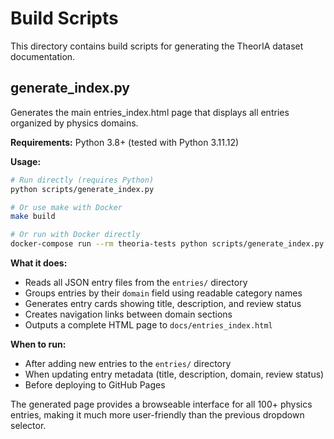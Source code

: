 # Build Scripts

This directory contains build scripts for generating the TheorIA dataset documentation.

## generate_index.py

Generates the main entries_index.html page that displays all entries organized by physics domains.

**Requirements:** Python 3.8+ (tested with Python 3.11.12)

**Usage:**
```bash
# Run directly (requires Python)
python scripts/generate_index.py

# Or use make with Docker
make build

# Or run with Docker directly
docker-compose run --rm theoria-tests python scripts/generate_index.py
```

**What it does:**
- Reads all JSON entry files from the `entries/` directory
- Groups entries by their `domain` field using readable category names
- Generates entry cards showing title, description, and review status
- Creates navigation links between domain sections
- Outputs a complete HTML page to `docs/entries_index.html`

**When to run:**
- After adding new entries to the `entries/` directory
- When updating entry metadata (title, description, domain, review status)
- Before deploying to GitHub Pages

The generated page provides a browseable interface for all 100+ physics entries, making it much more user-friendly than the previous dropdown selector.
